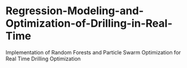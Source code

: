 # Regression-Modeling-and-Optimization-of-Drilling-in-Real-Time
Implementation of Random Forests and Particle Swarm Optimization for Real Time Drilling Optimization
